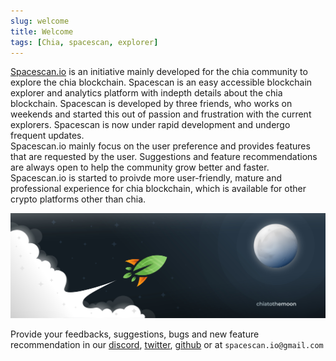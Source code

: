 ```yaml
---
slug: welcome
title: Welcome
tags: [Chia, spacescan, explorer]
---
```


[Spacescan.io](https://www.spacescan.io/) is an initiative mainly developed for the chia community to explore the chia blockchain. Spacescan is an easy accessible blockchain explorer and analytics platform with indepth details about the chia blockchain. Spacescan is developed by three friends, who works on weekends and started this out of passion and frustration 
with the current explorers. Spacescan is now under rapid development and undergo frequent updates.  
Spacescan.io mainly focus on the user preference and provides features that are requested by the user.
Suggestions and feature recommendations are always open to help the community grow better and faster. 
Spacescan.io is started to proivde more user-friendly, mature and professional experience for chia blockchain, which is 
available for other crypto platforms other than chia.  

![Chiatothemoon Plushie](./chiatothemoon.jpg)

Provide your feedbacks, suggestions, bugs and new feature recommendation in our [discord](https://discord.com/invite/Bb4sj3Bg9P), [twitter](https://twitter.com/spacescan_io), [github](https://github.com/spacescan-io/web/issues) or at `spacescan.io@gmail.com` 
